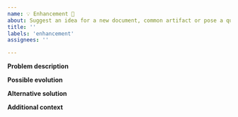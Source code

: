 ```yaml
---
name: 💡 Enhancement 🌟
about: Suggest an idea for a new document, common artifact or pose a question on directions for API evolution
title: ''
labels: 'enhancement'
assignees: ''

---
```


**Problem description**
<!-- A clear and concise description of what the problem is.  -->

**Possible evolution**
<!-- A clear and concise description of what can be modified. -->

**Alternative solution**
<!-- A clear and concise description of any alternative solutions or features if any -->

**Additional context**
<!-- Add any other context of the considered enhancement. -->
